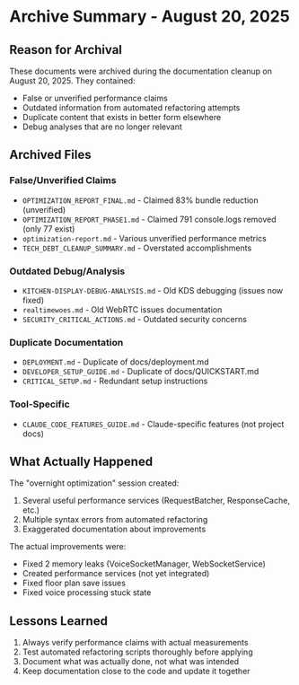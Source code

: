 # Archive Summary - August 20, 2025

## Reason for Archival

These documents were archived during the documentation cleanup on August 20, 2025. They contained:
- False or unverified performance claims
- Outdated information from automated refactoring attempts
- Duplicate content that exists in better form elsewhere
- Debug analyses that are no longer relevant

## Archived Files

### False/Unverified Claims
- `OPTIMIZATION_REPORT_FINAL.md` - Claimed 83% bundle reduction (unverified)
- `OPTIMIZATION_REPORT_PHASE1.md` - Claimed 791 console.logs removed (only 77 exist)
- `optimization-report.md` - Various unverified performance metrics
- `TECH_DEBT_CLEANUP_SUMMARY.md` - Overstated accomplishments

### Outdated Debug/Analysis
- `KITCHEN-DISPLAY-DEBUG-ANALYSIS.md` - Old KDS debugging (issues now fixed)
- `realtimewoes.md` - Old WebRTC issues documentation
- `SECURITY_CRITICAL_ACTIONS.md` - Outdated security concerns

### Duplicate Documentation
- `DEPLOYMENT.md` - Duplicate of docs/deployment.md
- `DEVELOPER_SETUP_GUIDE.md` - Duplicate of docs/QUICKSTART.md
- `CRITICAL_SETUP.md` - Redundant setup instructions

### Tool-Specific
- `CLAUDE_CODE_FEATURES_GUIDE.md` - Claude-specific features (not project docs)

## What Actually Happened

The "overnight optimization" session created:
1. Several useful performance services (RequestBatcher, ResponseCache, etc.)
2. Multiple syntax errors from automated refactoring
3. Exaggerated documentation about improvements

The actual improvements were:
- Fixed 2 memory leaks (VoiceSocketManager, WebSocketService)
- Created performance services (not yet integrated)
- Fixed floor plan save issues
- Fixed voice processing stuck state

## Lessons Learned

1. Always verify performance claims with actual measurements
2. Test automated refactoring scripts thoroughly before applying
3. Document what was actually done, not what was intended
4. Keep documentation close to the code and update it together